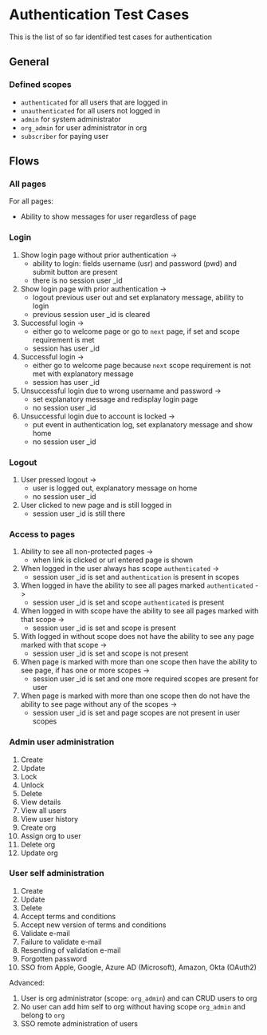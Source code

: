 # Authentication Test Cases

This is the list of so far identified test cases for authentication

## General

### Defined scopes

* `authenticated` for all users that are logged in
* `unauthenticated` for all users not logged in
* `admin` for system administrator
* `org_admin` for user administrator in org
* `subscriber` for paying user

## Flows

### All pages

For all pages:

* Ability to show messages for user regardless of page

### Login

1. Show login page without prior authentication -> 
   - ability to login: fields username (usr) and password (pwd) and submit button are present
   - there is no session user _id
2. Show login page with prior authentication ->
   - logout previous user out and set explanatory message, ability to login
   - previous session user _id is cleared
3. Successful login -> 
   - either go to welcome page or go to `next` page, if set and scope requirement is met
   - session has user _id
4. Successful login -> 
   - either go to welcome page because `next` scope requirement is not met with explanatory message
   - session has user _id 
5. Unsuccessful login due to wrong username and password ->
   - set explanatory message and redisplay login page
   - no session user _id
6. Unsuccessful login due to account is locked ->
   - put event in authentication log, set explanatory message and show home
   - no session user _id

### Logout

1. User pressed logout ->
   - user is logged out, explanatory message on home
   - no session user _id
2. User clicked to new page and is still logged in
   - session user _id is still there

### Access to pages

1. Ability to see all non-protected pages ->
   - when link is clicked or url entered page is shown 
2. When logged in the user always has scope `authenticated` ->
   - session user _id is set and `authentication` is present in scopes
3. When logged in have the ability to see all pages marked `authenticated` ->
   - session user _id is set and scope `authenticated` is present
4. When logged in with scope have the ability to see all pages marked with that scope ->
   - session user _id is set and scope is present
5. With logged in without scope does not have the ability to see any page marked with that scope ->
   - session user _id is set and scope is not present
6. When page is marked with more than one scope then have the ability to see page, if has one or more scopes ->
   - session user _id is set and one more required scopes are present for user
7. When page is marked with more than one scope then do not have the ability to see page without any of the scopes ->
   - session user _id is set and page scopes are not present in user scopes

### Admin user administration

1. Create
2. Update
3. Lock
4. Unlock
5. Delete
6. View details
7. View all users
8. View user history
9. Create org
10. Assign org to user
11. Delete org
12. Update org

### User self administration

1. Create
2. Update
3. Delete
4. Accept terms and conditions
5. Accept new version of terms and conditions
6. Validate e-mail
7. Failure to validate e-mail
8. Resending of validation e-mail
9. Forgotten password
10. SSO from Apple, Google, Azure AD (Microsoft), Amazon, Okta (OAuth2)

Advanced:
1. User is org administrator (scope: `org_admin`) and can CRUD users to org
2. No user can add him self to org without having scope `org_admin` and belong to `org`
3. SSO remote administration of users 

